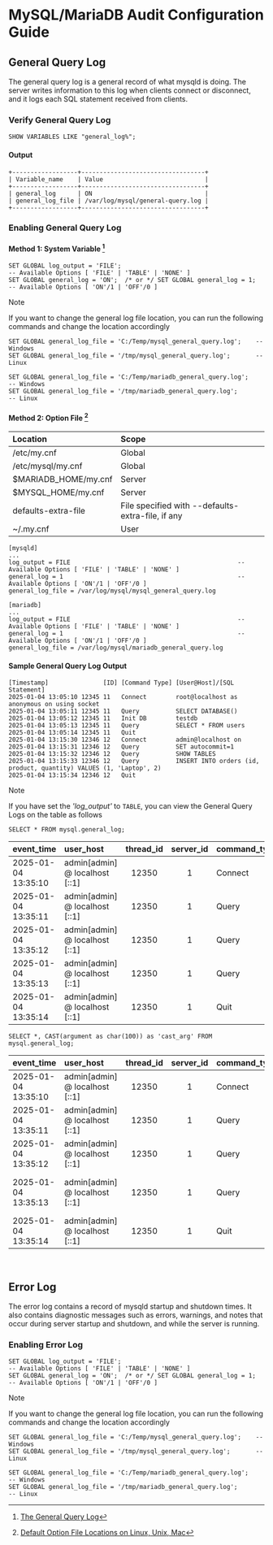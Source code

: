 # MySQL/MariaDB Audit Configuration Guide
## General Query Log
The general query log is a general record of what mysqld is doing. The server writes information to this log when clients connect or disconnect, and it logs each SQL statement received from clients.

### Verify General Query Log
```mysql
SHOW VARIABLES LIKE "general_log%";
```

#### Output
```mysql
+------------------+----------------------------------+
| Variable_name    | Value                            |
+------------------+----------------------------------+
| general_log      | ON                               |
| general_log_file | /var/log/mysql/general-query.log |
+------------------+----------------------------------+
```

### Enabling General Query Log
#### Method 1: System Variable [^1]
```mysql
SET GLOBAL log_output = 'FILE';                                         -- Available Options [ 'FILE' | 'TABLE' | 'NONE' ]
SET GLOBAL general_log = 'ON';  /* or */ SET GLOBAL general_log = 1;    -- Available Options [ 'ON'/1 | 'OFF'/0 ]
```

> [!NOTE]
> If you want to change the general log file location, you can run the following commands and change the location accordingly

```mysql
SET GLOBAL general_log_file = 'C:/Temp/mysql_general_query.log';    -- Windows
SET GLOBAL general_log_file = '/tmp/mysql_general_query.log';       -- Linux
```

```mysql
SET GLOBAL general_log_file = 'C:/Temp/mariadb_general_query.log';    -- Windows
SET GLOBAL general_log_file = '/tmp/mariadb_general_query.log';       -- Linux
```

#### Method 2: Option File [^2]

| Location             | Scope                                             |
| :------------------- | :------------------------------------------------ |
| /etc/my.cnf          | Global                                            |
| /etc/mysql/my.cnf    | Global                                            |
| $MARIADB_HOME/my.cnf | Server                                            |
| $MYSQL_HOME/my.cnf   | Server                                            |
| defaults-extra-file  | File specified with --defaults-extra-file, if any |
| ~/.my.cnf            | User                                              |

```mysql
[mysqld]
...
log_output = FILE                                              -- Available Options [ 'FILE' | 'TABLE' | 'NONE' ]
general_log = 1                                                -- Available Options [ 'ON'/1 | 'OFF'/0 ]
general_log_file = /var/log/mysql/mysql_general_query.log
```

```mysql
[mariadb]
...
log_output = FILE                                              -- Available Options [ 'FILE' | 'TABLE' | 'NONE' ]
general_log = 1                                                -- Available Options [ 'ON'/1 | 'OFF'/0 ]
general_log_file = /var/log/mysql/mariadb_general_query.log
```


#### Sample General Query Log Output
```mysql
[Timestamp]               [ID] [Command Type] [User@Host]/[SQL Statement]   
2025-01-04 13:05:10 12345 11   Connect        root@localhost as anonymous on using socket
2025-01-04 13:05:11 12345 11   Query          SELECT DATABASE()
2025-01-04 13:05:12 12345 11   Init DB        testdb
2025-01-04 13:05:13 12345 11   Query          SELECT * FROM users
2025-01-04 13:05:14 12345 11   Quit
2025-01-04 13:15:30 12346 12   Connect        admin@localhost on
2025-01-04 13:15:31 12346 12   Query          SET autocommit=1
2025-01-04 13:15:32 12346 12   Query          SHOW TABLES
2025-01-04 13:15:33 12346 12   Query          INSERT INTO orders (id, product, quantity) VALUES (1, 'Laptop', 2)
2025-01-04 13:15:34 12346 12   Quit
```

> [!NOTE]
> If you have set the _'log_output'_ to `TABLE`, you can view the General Query Logs on the table as follows

```mysql
SELECT * FROM mysql.general_log;
```

| event_time          | user_host                      | thread_id | server_id | command_type | argument |
| :------------------ | :----------------------------- | :-------: | :-------: | :----------- | :------: |
| 2025-01-04 13:35:10 | admin[admin] @ localhost [::1] | 12350     | 1         | Connect      | `BLOB`   |
| 2025-01-04 13:35:11 | admin[admin] @ localhost [::1] | 12350     | 1         | Query        | `BLOB`   |
| 2025-01-04 13:35:12 | admin[admin] @ localhost [::1] | 12350     | 1         | Query        | `BLOB`   |
| 2025-01-04 13:35:13 | admin[admin] @ localhost [::1] | 12350     | 1         | Query        | `BLOB`   |
| 2025-01-04 13:35:14 | admin[admin] @ localhost [::1] | 12350     | 1         | Quit         | `BLOB`   |

```mysql
SELECT *, CAST(argument as char(100)) as 'cast_arg' FROM mysql.general_log;
```

| event_time          | user_host                      | thread_id | server_id | command_type | argument | cast_arg                    |
| :------------------ | :----------------------------- | :-------: | :-------: | :----------- | :------: | :-------------------------- |
| 2025-01-04 13:35:10 | admin[admin] @ localhost [::1] | 12350     | 1         | Connect      | `BLOB`   |                             |
| 2025-01-04 13:35:11 | admin[admin] @ localhost [::1] | 12350     | 1         | Query        | `BLOB`   | SHOW DATABASES              |
| 2025-01-04 13:35:12 | admin[admin] @ localhost [::1] | 12350     | 1         | Query        | `BLOB`   | USE production              |
| 2025-01-04 13:35:13 | admin[admin] @ localhost [::1] | 12350     | 1         | Query        | `BLOB`   | SELECT COUNT(*) FROM orders |
| 2025-01-04 13:35:14 | admin[admin] @ localhost [::1] | 12350     | 1         | Quit         | `BLOB`   |                             |

<br>

## Error Log
The error log contains a record of mysqld startup and shutdown times. It also contains diagnostic messages such as errors, warnings, and notes that occur during server startup and shutdown, and while the server is running.

### Enabling Error Log
```mysql
SET GLOBAL log_output = 'FILE';                                         -- Available Options [ 'FILE' | 'TABLE' | 'NONE' ]
SET GLOBAL general_log = 'ON';  /* or */ SET GLOBAL general_log = 1;    -- Available Options [ 'ON'/1 | 'OFF'/0 ]
```

> [!NOTE]
> If you want to change the general log file location, you can run the following commands and change the location accordingly

```mysql
SET GLOBAL general_log_file = 'C:/Temp/mysql_general_query.log';    -- Windows
SET GLOBAL general_log_file = '/tmp/mysql_general_query.log';       -- Linux
```

```mysql
SET GLOBAL general_log_file = 'C:/Temp/mariadb_general_query.log';    -- Windows
SET GLOBAL general_log_file = '/tmp/mariadb_general_query.log';       -- Linux
```


[^1]: [The General Query Log](https://dev.mysql.com/doc/refman/9.1/en/query-log.html)
[^2]: [Default Option File Locations on Linux, Unix, Mac](https://mariadb.com/kb/en/configuring-mariadb-with-option-files/#default-option-file-locations-on-linux-unix-mac)
[^3]: []()
